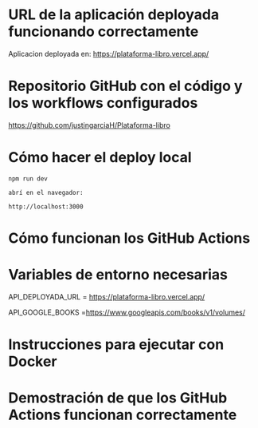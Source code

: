 

# URL de la aplicación deployada funcionando correctamente

Aplicacion deployada en: 
https://plataforma-libro.vercel.app/


# Repositorio GitHub con el código y los workflows configurados

https://github.com/justingarciaH/Plataforma-libro


# Cómo hacer el deploy local

    npm run dev

    abrí en el navegador:

    http://localhost:3000


# Cómo funcionan los GitHub Actions


# Variables de entorno necesarias

API_DEPLOYADA_URL = https://plataforma-libro.vercel.app/

API_GOOGLE_BOOKS =https://www.googleapis.com/books/v1/volumes/

 

# Instrucciones para ejecutar con Docker


# Demostración de que los GitHub Actions funcionan correctamente

